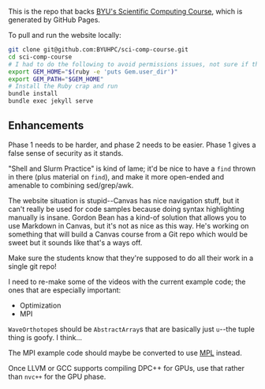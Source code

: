 This is the repo that backs [BYU's Scientific Computing Course](https://byuhpc.github.io/sci-comp-course/), which is generated by GitHub Pages.

To pull and run the website locally:

```bash
git clone git@github.com:BYUHPC/sci-comp-course.git
cd sci-comp-course
# I had to do the following to avoid permissions issues, not sure if that's a setup problem on my end
export GEM_HOME="$(ruby -e 'puts Gem.user_dir')"
export GEM_PATH="$GEM_HOME"
# Install the Ruby crap and run
bundle install
bundle exec jekyll serve
```



## Enhancements

Phase 1 needs to be harder, and phase 2 needs to be easier. Phase 1 gives a false sense of security as it stands.

"Shell and Slurm Practice" is kind of lame; it'd be nice to have a `find` thrown in there (plus material on `find`), and make it more open-ended and amenable to combining sed/grep/awk.

The website situation is stupid--Canvas has nice navigation stuff, but it can't really be used for code samples because doing syntax highlighting manually is insane. Gordon Bean has a kind-of solution that allows you to use Markdown in Canvas, but it's not as nice as this way. He's working on something that will build a Canvas course from a Git repo which would be sweet but it sounds like that's a ways off.

Make sure the students know that they're supposed to do all their work in a single git repo!

I need to re-make some of the videos with the current example code; the ones that are especially important:

- Optimization
- MPI

`WaveOrthotope`s should be `AbstractArray`s that are basically just `u`--the tuple thing is goofy. I think...

The MPI example code should maybe be converted to use [MPL](https://github.com/rabauke/mpl) instead.

Once LLVM or GCC supports compiling DPC++ for GPUs, use that rather than `nvc++` for the GPU phase.